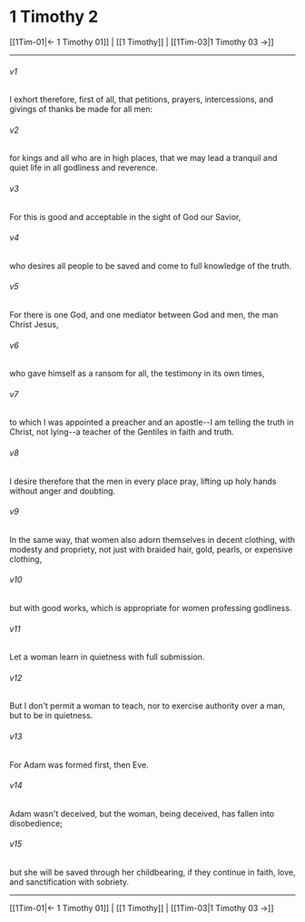 # 1 Timothy 2

[[1Tim-01|← 1 Timothy 01]] | [[1 Timothy]] | [[1Tim-03|1 Timothy 03 →]]
***



###### v1 
I exhort therefore, first of all, that petitions, prayers, intercessions, and givings of thanks be made for all men: 

###### v2 
for kings and all who are in high places, that we may lead a tranquil and quiet life in all godliness and reverence. 

###### v3 
For this is good and acceptable in the sight of God our Savior, 

###### v4 
who desires all people to be saved and come to full knowledge of the truth. 

###### v5 
For there is one God, and one mediator between God and men, the man Christ Jesus, 

###### v6 
who gave himself as a ransom for all, the testimony in its own times, 

###### v7 
to which I was appointed a preacher and an apostle--I am telling the truth in Christ, not lying--a teacher of the Gentiles in faith and truth. 

###### v8 
I desire therefore that the men in every place pray, lifting up holy hands without anger and doubting. 

###### v9 
In the same way, that women also adorn themselves in decent clothing, with modesty and propriety, not just with braided hair, gold, pearls, or expensive clothing, 

###### v10 
but with good works, which is appropriate for women professing godliness. 

###### v11 
Let a woman learn in quietness with full submission. 

###### v12 
But I don't permit a woman to teach, nor to exercise authority over a man, but to be in quietness. 

###### v13 
For Adam was formed first, then Eve. 

###### v14 
Adam wasn't deceived, but the woman, being deceived, has fallen into disobedience; 

###### v15 
but she will be saved through her childbearing, if they continue in faith, love, and sanctification with sobriety.

***
[[1Tim-01|← 1 Timothy 01]] | [[1 Timothy]] | [[1Tim-03|1 Timothy 03 →]]
